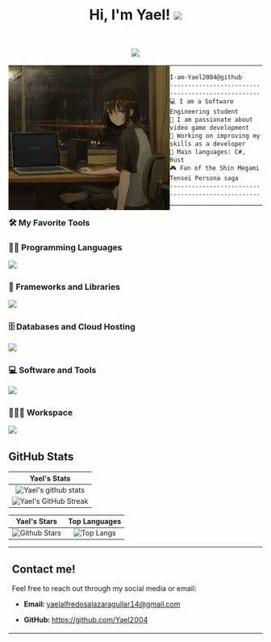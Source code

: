 <h1 align="center">
Hi, I'm Yael!
  <img src="https://media.giphy.com/media/hvRJCLFzcasrR4ia7z/giphy.gif" width="30"></h1>
 <!--<img src="https://komarev.com/ghpvc/?username=I-am-vishalmaurya&label=Profile%20Views&color=0e75b6&style=flat" align='right' alt="vishalmaurya" />-->
<br/>

<!-- Typing SVG by DenverCoder1 - https://github.com/DenverCoder1/readme-typing-svg -->
<p align="center">
  <a href="https://github.com/DenverCoder1/readme-typing-svg"><img src="https://readme-typing-svg.herokuapp.com?lines=Software+Engineering+Student;Always%20learning%20new%20things&center=true&width=380&height=45"></a>
</p>

<img align="left" src="https://github.com/I-am-vishalmaurya/I-am-vishalmaurya/blob/main/cropped_image.png" width="320" />
<hr>

```
I-am-Yael2004@github
--------------------------------------------------
💻 I am a Software Engineering student
📝 I am passionate about video game development
🔭 Working on improving my skills as a developer
🌟 Main languages: C#, Rust
🎮 Fan of the Shin Megami Tensei Persona saga
--------------------------------------------------
```
<hr>

### 🛠️ My Favorite Tools

### 👨‍💻 Programming Languages

<p>
    <img src="https://skillicons.dev/icons?i=java,cs,cpp,rust" /> 
  
### 🧰 Frameworks and Libraries

<p>
    <img src="https://skillicons.dev/icons?i=dotnet" />
</p>

### 🗄️ Databases and Cloud Hosting

<p>
    <img src="https://skillicons.dev/icons?i=mysql" />
</p>

### 💻 Software and Tools

<p>
    <img src="https://skillicons.dev/icons?i=git,vscode,visualstudio" />
</p>

### 👨🏽‍💻 Workspace
<p>
    <img src="https://skillicons.dev/icons?i=windows" />
</p>


## GitHub Stats


|                                                                     Yael's Stats                                                                     |
|:------------------------------------------------------------------------------------------------------------------------------------------------------:|
| ![Yael's github stats](https://github-readme-stats.vercel.app/api?username=Yael2004&show_icons=true&theme=algolia)              | 
| ![Yael's GitHub Streak](https://github-readme-streak-stats.herokuapp.com/?user=Yael2004&theme=algolia)                    | 
    

|                                                                                                      Yael's Stars                                                                                                       |                                                           Top Languages                                                           |      
|:-------------------------------------------------------------------------------------------------------------------------------------------------------------------------------------------------------------------------:|:---------------------------------------------------------------------------------------------------------------------------------:|
| ![Github Stars](https://github-readme-stats.vercel.app/api?username=Yael2004&show_icons=true&locale=en&count_private=true&hide_rank=true&custom_title=My%20GitHub%20Stats&disable_animations=true&theme=algolia) | ![Top Langs](https://github-readme-stats.vercel.app/api/top-langs/?username=Yael2004&langs_count=8&theme=algolia&layout=compact) |



<table style="border: none">
  <tr>
    <td width="50%" valign="top">

## Contact me!

Feel free to reach out through my social media or email:

- **Email:** <a href="mailto:yaelalfredosalazaraguilar14@gmail.com">yaelalfredosalazaraguilar14@gmail.com</a>  
- **GitHub:** <a href="https://github.com/Yael2004">https://github.com/Yael2004</a>  

    </td>
  </tr>
</table>


